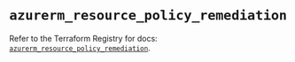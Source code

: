 # `azurerm_resource_policy_remediation`

Refer to the Terraform Registry for docs: [`azurerm_resource_policy_remediation`](https://registry.terraform.io/providers/hashicorp/azurerm/4.0.1/docs/resources/resource_policy_remediation).
